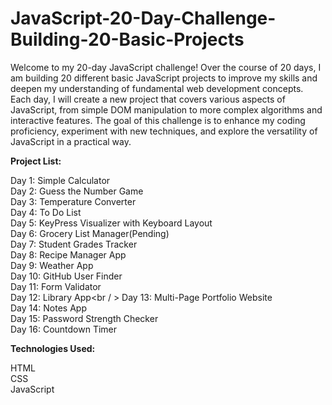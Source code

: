 # JavaScript-20-Day-Challenge-Building-20-Basic-Projects

Welcome to my 20-day JavaScript challenge! Over the course of 20 days, I am building 20 different basic JavaScript projects to improve my skills and deepen my understanding of fundamental web development concepts.
Each day, I will create a new project that covers various aspects of JavaScript, from simple DOM manipulation to more complex algorithms and interactive features. The goal of this challenge is to enhance my coding proficiency, experiment with new techniques, and explore the versatility of JavaScript in a practical way.

**Project List:**

Day 1: Simple Calculator <br>
Day 2: Guess the Number Game <br>
Day 3: Temperature Converter<br>
Day 4: To Do List<br />
Day 5: KeyPress Visualizer with Keyboard Layout<br />
Day 6: Grocery List Manager(Pending)<br />
Day 7: Student Grades Tracker<br />
Day 8: Recipe Manager App<br />
Day 9: Weather App<br />
Day 10: GitHub User Finder<br/>
Day 11: Form Validator<br/>
Day 12: Library App<br / >
Day 13: Multi-Page Portfolio Website<br />
Day 14: Notes App<br />
Day 15: Password Strength Checker<br />
Day 16: Countdown Timer<br />

**Technologies Used:**

HTML <br>
CSS <br>
JavaScript <br>
